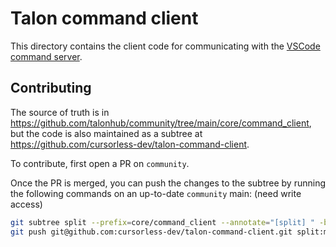 # Talon command client

This directory contains the client code for communicating with the [VSCode command server](https://marketplace.visualstudio.com/items?itemName=pokey.command-server).

## Contributing

The source of truth is in https://github.com/talonhub/community/tree/main/core/command_client, but the code is also maintained as a subtree at https://github.com/cursorless-dev/talon-command-client.

To contribute, first open a PR on `community`.

Once the PR is merged, you can push the changes to the subtree by running the following commands on an up-to-date `community` main: (need write access)

```sh
git subtree split --prefix=core/command_client --annotate="[split] " -b split
git push git@github.com:cursorless-dev/talon-command-client.git split:main
```
